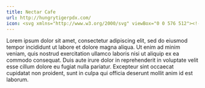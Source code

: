```yaml
---
title: Nectar Cafe
url: http://hungrytigerpdx.com/
icon: <svg xmlns="http://www.w3.org/2000/svg" viewBox="0 0 576 512"><!--! Font Awesome Pro 6.1.1 by @fontawesome - https://fontawesome.com License - https://fontawesome.com/license (Commercial License) Copyright 2022 Fonticons, Inc. --><path d="M208 72C208 58.75 218.7 48 232 48H248C261.3 48 272 58.75 272 72C272 85.25 261.3 96 248 96H232C218.7 96 208 85.25 208 72zM208 152C208 138.7 218.7 128 232 128H248C261.3 128 272 138.7 272 152C272 165.3 261.3 176 248 176H232C218.7 176 208 165.3 208 152zM16 232C16 218.7 26.75 208 40 208H56C69.25 208 80 218.7 80 232C80 245.3 69.25 256 56 256H40C26.75 256 16 245.3 16 232zM532.6 288C547.7 288 560 300.3 560 315.4C560 388.3 512.6 450.2 446.9 471.8C447.6 474.4 448 477.2 448 480C448 497.7 433.7 512 416 512H160C142.3 512 128 497.7 128 480C128 477.2 128.4 474.4 129.1 471.8C63.4 450.2 16 388.3 16 315.4C16 300.3 28.28 288 43.43 288H532.6zM248 208C261.3 208 272 218.7 272 232C272 245.3 261.3 256 248 256H232C218.7 256 208 245.3 208 232C208 218.7 218.7 208 232 208H248zM152 208C165.3 208 176 218.7 176 232C176 245.3 165.3 256 152 256H136C122.7 256 112 245.3 112 232C112 218.7 122.7 208 136 208H152zM112 152C112 138.7 122.7 128 136 128H152C165.3 128 176 138.7 176 152C176 165.3 165.3 176 152 176H136C122.7 176 112 165.3 112 152zM344 208C357.3 208 368 218.7 368 232C368 245.3 357.3 256 344 256H328C314.7 256 304 245.3 304 232C304 218.7 314.7 208 328 208H344zM304 152C304 138.7 314.7 128 328 128H344C357.3 128 368 138.7 368 152C368 165.3 357.3 176 344 176H328C314.7 176 304 165.3 304 152zM440 208C453.3 208 464 218.7 464 232C464 245.3 453.3 256 440 256H424C410.7 256 400 245.3 400 232C400 218.7 410.7 208 424 208H440zM400 152C400 138.7 410.7 128 424 128H440C453.3 128 464 138.7 464 152C464 165.3 453.3 176 440 176H424C410.7 176 400 165.3 400 152zM536 208C549.3 208 560 218.7 560 232C560 245.3 549.3 256 536 256H520C506.7 256 496 245.3 496 232C496 218.7 506.7 208 520 208H536zM344 48C357.3 48 368 58.75 368 72C368 85.25 357.3 96 344 96H328C314.7 96 304 85.25 304 72C304 58.75 314.7 48 328 48H344z"/></svg>
---
```

Lorem ipsum dolor sit amet, consectetur adipiscing elit, sed do eiusmod tempor incididunt ut labore et dolore magna aliqua. Ut enim ad minim veniam, quis nostrud exercitation ullamco laboris nisi ut aliquip ex ea commodo consequat. Duis aute irure dolor in reprehenderit in voluptate velit esse cillum dolore eu fugiat nulla pariatur. Excepteur sint occaecat cupidatat non proident, sunt in culpa qui officia deserunt mollit anim id est laborum.